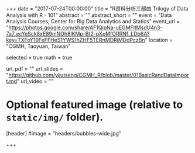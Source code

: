 +++
date = "2017-07-24T00:00:00"
title = "R資料分析三部曲 Trilogy of Data Analysis with R - 101"
abstract = ""
abstract_short = ""
event = "Data Analysis Courses, Center for Big Data Analytics and Statics"
event_url = "https://photos.google.com/share/AF1QipNa-uEGMFltMsdU4n3-7a7_ecYeSck8xE89mNOh8lKMp-Bt2-pXpMfORRNf_LDb6A?key=TXFoY19FeFFHeS1YWS1hZHF5TERnMDRjMDdPczBn"
location = "CGMH, Taoyuan, Taiwan"

selected = true
math = true

url_pdf = ""
url_slides = "https://github.com/yijutseng/CGMH_R/blob/master/01BasicRandDataImport.md"
url_video = ""

# Optional featured image (relative to `static/img/` folder).
[header]
#image = "headers/bubbles-wide.jpg"

+++

